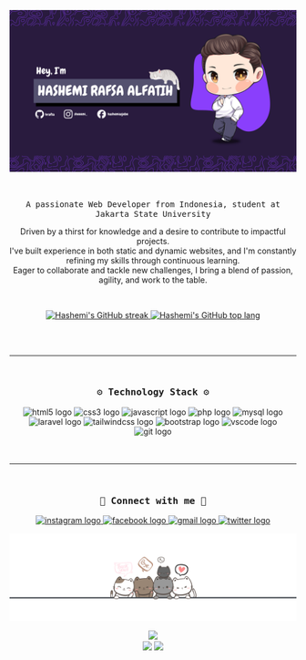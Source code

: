 
![HashemiBanner](https://github.com/hrafsa/hrafsa/blob/0b4e130fa743d44e992b92c5810e1fb820eb6827/assets/img/hashemi-banner.png)


<!-- Introduction-->
<br>
<p align="center"><samp>A passionate Web Developer from Indonesia, student at Jakarta State University</samp></p>



<!-- Interested -->
<p align="center">Driven by a thirst for knowledge and a desire to contribute to impactful projects. 
  <br>I've built experience in both static and dynamic websites, and I'm constantly refining my skills through continuous learning. <br>Eager to collaborate and tackle new challenges, I bring a blend of passion, agility, and work to the table.</p>
<br>
<p align="center">
  <a href="https://github.com/hrafsa">
    <img height="150" src="https://github-readme-stats.vercel.app/api?username=hrafsa&show_icons=true&theme=jolly&locale=en" alt="Hashemi's GitHub streak"/>
  </a>
    <a href="https://github.com/hrafsa">
    <img height="150" src="https://github-readme-stats.vercel.app/api/top-langs/?username=hrafsa&theme=jolly&langs_count=3&layout=compact" alt="Hashemi's GitHub top lang"/>
  </a>
</p>


<br><br>


<!-- Tech Stack-->
<hr>
<br>
<h3 align="center"><samp>⚙️ Technology Stack ⚙️</samp></h3>
<div align="center">
  <img src="https://img.shields.io/badge/HTML5-E34F26?logo=html5&logoColor=white&style=for-the-badge" height="30" alt="html5 logo"  />
  <img src="https://img.shields.io/badge/CSS3-1572B6?logo=css3&logoColor=white&style=for-the-badge" height="30" alt="css3 logo"  />
  <img src="https://img.shields.io/badge/JavaScript-F7DF1E?logo=javascript&logoColor=black&style=for-the-badge" height="30" alt="javascript logo"  />
  <img src="https://img.shields.io/badge/PHP-777BB4?logo=php&logoColor=black&style=for-the-badge" height="30" alt="php logo"  />
  <img src="https://img.shields.io/badge/MySQL-4479A1?logo=mysql&logoColor=white&style=for-the-badge" height="30" alt="mysql logo"  />
  <img src="https://img.shields.io/badge/Laravel-FF2D20?logo=laravel&logoColor=white&style=for-the-badge" height="30" alt="laravel logo"  />
  <img src="https://img.shields.io/badge/Tailwind CSS-06B6D4?logo=tailwindcss&logoColor=black&style=for-the-badge" height="30" alt="tailwindcss logo"  />
  <img src="https://img.shields.io/badge/Bootstrap-7952B3?logo=bootstrap&logoColor=white&style=for-the-badge" height="30" alt="bootstrap logo"  />
  <img src="https://img.shields.io/badge/Visual Studio Code-007ACC?logo=visualstudiocode&logoColor=white&style=for-the-badge" height="30" alt="vscode logo"  />
  <img src="https://img.shields.io/badge/Git-F05032?logo=git&logoColor=white&style=for-the-badge" height="30" alt="git logo"  />
</div>
<br><br>

<!-- Connection -->
<hr><br>
<h3 align="center"><samp>🤝 Connect with me 🤝</samp></h3>
<div align="center">
  <a href="https://instagram.com/sheeemi_/" target="_blank">
    <img src="https://img.shields.io/static/v1?message=Instagram&logo=instagram&label=&color=E4405F&logoColor=white&labelColor=&style=for-the-badge" height="30" alt="instagram logo"  />
  </a>
  <a href="https://www.facebook.com/hashemiasjebe" target="_blank">
    <img src="https://img.shields.io/static/v1?message=Facebook&logo=facebook&label=&color=1877F2&logoColor=white&labelColor=&style=for-the-badge" height="30" alt="facebook logo"  />
  </a>
    <a href="https://twitter.com/hrafsaa" target="_blank">
  <img src="https://img.shields.io/badge/twitter-logo?style=for-the-badge&logo=x&logoColor=FFFFFF&color=000000" height="30" alt="gmail logo"  />
  </a>
  <a href="mailto:hrafsa.a@gmail.com" target="_blank">
  <img src="https://img.shields.io/static/v1?message=Gmail&logo=gmail&label=&color=D14836&logoColor=white&labelColor=&style=for-the-badge" height="30" alt="twitter logo"  />
  </a>
</div>

![GoodBye](https://github.com/hrafsa/hrafsa/blob/0b4e130fa743d44e992b92c5810e1fb820eb6827/assets/img/goodbye-transparent.png)

<!-- Good Bye-->
<div align="center">
  <img src="https://api.visitorbadge.io/api/visitors?path=githu.com%2Fhrafsa&label=VISITOR&labelColor=%238a3ffc&countColor=%23ff64da&labelStyle=upper" height="29"/>
</div>
<div align="center">
  <img src="https://img.shields.io/github/followers/hrafsa?style=for-the-badge&logo=github&logoColor=FFFFFF&labelColor=323543&color=323543&link=https%3A%2F%2Fgithub.com%2Fusers%2Ffollow%3Ftarget%3Dhrafsa" height="30"/>
  <img src="https://img.shields.io/github/stars/hrafsa?style=for-the-badge&logo=github&logoColor=FFFFFF&labelColor=E3B341&color=E3B341" height="30"/>
</div>
